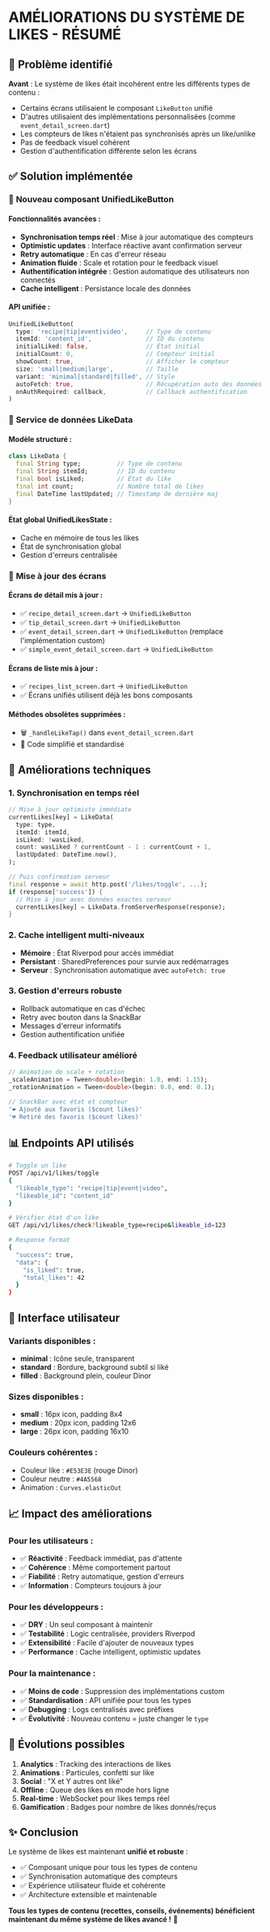 # AMÉLIORATIONS DU SYSTÈME DE LIKES - RÉSUMÉ

## 🎯 Problème identifié

**Avant** : Le système de likes était incohérent entre les différents types de contenu :
- Certains écrans utilisaient le composant `LikeButton` unifié
- D'autres utilisaient des implémentations personnalisées (comme `event_detail_screen.dart`)
- Les compteurs de likes n'étaient pas synchronisés après un like/unlike
- Pas de feedback visuel cohérent
- Gestion d'authentification différente selon les écrans

## ✅ Solution implémentée

### 🔧 **Nouveau composant UnifiedLikeButton**

#### **Fonctionnalités avancées :**
- **Synchronisation temps réel** : Mise à jour automatique des compteurs
- **Optimistic updates** : Interface réactive avant confirmation serveur
- **Retry automatique** : En cas d'erreur réseau
- **Animation fluide** : Scale et rotation pour le feedback visuel
- **Authentification intégrée** : Gestion automatique des utilisateurs non connectés
- **Cache intelligent** : Persistance locale des données

#### **API unifiée :**
```dart
UnifiedLikeButton(
  type: 'recipe|tip|event|video',     // Type de contenu
  itemId: 'content_id',               // ID du contenu
  initialLiked: false,                // État initial
  initialCount: 0,                    // Compteur initial
  showCount: true,                    // Afficher le compteur
  size: 'small|medium|large',         // Taille
  variant: 'minimal|standard|filled', // Style
  autoFetch: true,                    // Récupération auto des données exactes
  onAuthRequired: callback,           // Callback authentification
)
```

### 🔄 **Service de données LikeData**

#### **Modèle structuré :**
```dart
class LikeData {
  final String type;          // Type de contenu
  final String itemId;        // ID du contenu
  final bool isLiked;         // État du like
  final int count;            // Nombre total de likes
  final DateTime lastUpdated; // Timestamp de dernière maj
}
```

#### **État global UnifiedLikesState :**
- Cache en mémoire de tous les likes
- État de synchronisation global
- Gestion d'erreurs centralisée

### 📱 **Mise à jour des écrans**

#### **Écrans de détail mis à jour :**
- ✅ `recipe_detail_screen.dart` → `UnifiedLikeButton`
- ✅ `tip_detail_screen.dart` → `UnifiedLikeButton`
- ✅ `event_detail_screen.dart` → `UnifiedLikeButton` (remplace l'implémentation custom)
- ✅ `simple_event_detail_screen.dart` → `UnifiedLikeButton`

#### **Écrans de liste mis à jour :**
- ✅ `recipes_list_screen.dart` → `UnifiedLikeButton`
- ✅ Écrans unifiés utilisent déjà les bons composants

#### **Méthodes obsolètes supprimées :**
- 🗑️ `_handleLikeTap()` dans `event_detail_screen.dart`
- 🔄 Code simplifié et standardisé

## 🚀 **Améliorations techniques**

### **1. Synchronisation en temps réel**
```dart
// Mise à jour optimiste immédiate
currentLikes[key] = LikeData(
  type: type,
  itemId: itemId,
  isLiked: !wasLiked,
  count: wasLiked ? currentCount - 1 : currentCount + 1,
  lastUpdated: DateTime.now(),
);

// Puis confirmation serveur
final response = await http.post('/likes/toggle', ...);
if (response['success']) {
  // Mise à jour avec données exactes serveur
  currentLikes[key] = LikeData.fromServerResponse(response);
}
```

### **2. Cache intelligent multi-niveaux**
- **Mémoire** : État Riverpod pour accès immédiat
- **Persistant** : SharedPreferences pour survie aux redémarrages
- **Serveur** : Synchronisation automatique avec `autoFetch: true`

### **3. Gestion d'erreurs robuste**
- Rollback automatique en cas d'échec
- Retry avec bouton dans la SnackBar
- Messages d'erreur informatifs
- Gestion authentification unifiée

### **4. Feedback utilisateur amélioré**
```dart
// Animation de scale + rotation
_scaleAnimation = Tween<double>(begin: 1.0, end: 1.15);
_rotationAnimation = Tween<double>(begin: 0.0, end: 0.1);

// SnackBar avec état et compteur
'❤️ Ajouté aux favoris ($count likes)'
'💔 Retiré des favoris ($count likes)'
```

## 📊 **Endpoints API utilisés**

```bash
# Toggle un like
POST /api/v1/likes/toggle
{
  "likeable_type": "recipe|tip|event|video",
  "likeable_id": "content_id"
}

# Vérifier état d'un like  
GET /api/v1/likes/check?likeable_type=recipe&likeable_id=123

# Response format
{
  "success": true,
  "data": {
    "is_liked": true,
    "total_likes": 42
  }
}
```

## 🎨 **Interface utilisateur**

### **Variants disponibles :**
- **minimal** : Icône seule, transparent
- **standard** : Bordure, background subtil si liké
- **filled** : Background plein, couleur Dinor

### **Sizes disponibles :**
- **small** : 16px icon, padding 8x4
- **medium** : 20px icon, padding 12x6  
- **large** : 26px icon, padding 16x10

### **Couleurs cohérentes :**
- Couleur like : `#E53E3E` (rouge Dinor)
- Couleur neutre : `#4A5568`
- Animation : `Curves.elasticOut`

## 📈 **Impact des améliorations**

### **Pour les utilisateurs :**
- ✅ **Réactivité** : Feedback immédiat, pas d'attente
- ✅ **Cohérence** : Même comportement partout
- ✅ **Fiabilité** : Retry automatique, gestion d'erreurs
- ✅ **Information** : Compteurs toujours à jour

### **Pour les développeurs :**
- ✅ **DRY** : Un seul composant à maintenir
- ✅ **Testabilité** : Logic centralisée, providers Riverpod
- ✅ **Extensibilité** : Facile d'ajouter de nouveaux types
- ✅ **Performance** : Cache intelligent, optimistic updates

### **Pour la maintenance :**
- ✅ **Moins de code** : Suppression des implémentations custom
- ✅ **Standardisation** : API unifiée pour tous les types
- ✅ **Debugging** : Logs centralisés avec préfixes
- ✅ **Évolutivité** : Nouveau contenu = juste changer le `type`

## 🔮 **Évolutions possibles**

1. **Analytics** : Tracking des interactions de likes
2. **Animations** : Particules, confetti sur like
3. **Social** : "X et Y autres ont liké"
4. **Offline** : Queue des likes en mode hors ligne
5. **Real-time** : WebSocket pour likes temps réel
6. **Gamification** : Badges pour nombre de likes donnés/reçus

## ✨ **Conclusion**

Le système de likes est maintenant **unifié et robuste** :
- ✅ Composant unique pour tous les types de contenu
- ✅ Synchronisation automatique des compteurs
- ✅ Expérience utilisateur fluide et cohérente
- ✅ Architecture extensible et maintenable

**Tous les types de contenu (recettes, conseils, événements) bénéficient maintenant du même système de likes avancé !** 🎉 